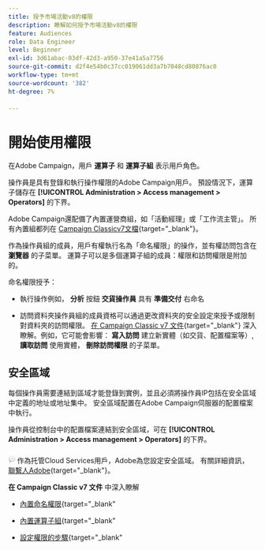 ```yaml
---
title: 授予市場活動v8的權限
description: 瞭解如何授予市場活動v8的權限
feature: Audiences
role: Data Engineer
level: Beginner
exl-id: 3d61abac-03df-42d3-a950-37e41a5a7756
source-git-commit: d2f4e54b0c37cc019061dd3a7b7048cd80876ac0
workflow-type: tm+mt
source-wordcount: '382'
ht-degree: 7%

---
```


# 開始使用權限

在Adobe Campaign，用戶 **運算子** 和 **運算子組** 表示用戶角色。

操作員是具有登錄和執行操作權限的Adobe Campaign用戶。 預設情況下，運算子儲存在 **[!UICONTROL Administration > Access management > Operators]** 的下界。

Adobe Campaign還配備了內置運營商組，如「活動經理」或「工作流主管」。 所有內置組都列在 [Campaign Classicv7文檔](https://experienceleague.adobe.com/docs/campaign-classic/using/getting-started/permissions/access-management-groups.html?lang=en#default-groups){target=&quot;_blank&quot;}。

作為操作員組的成員，用戶有權執行名為「命名權限」的操作，並有權訪問包含在 **瀏覽器** 的子菜單。 運算子可以是多個運算子組的成員：權限和訪問權限是附加的。

命名權限授予：

* 執行操作例如， **分析** 按鈕 **交貨操作員** 具有 **準備交付** 右命名

* 訪問資料夾操作員組的成員資格可以通過更改資料夾的安全設定來授予或限制對資料夾的訪問權限。 [在 Campaign Classic v7 文件](https://experienceleague.adobe.com/docs/campaign-classic/using/getting-started/permissions/access-management-folders.html?lang=en#permissions-on-a-folder){target=&quot;_blank&quot;} 深入瞭解。例如，它可能會影響： **寫入訪問** 建立新實體（如交貨、配置檔案等）, **讀取訪問** 使用實體， **刪除訪問權限** 的子菜單。

## 安全區域

每個操作員需要連結到區域才能登錄到實例，並且必須將操作員IP包括在安全區域中定義的地址或地址集中。 安全區域配置在Adobe Campaign伺服器的配置檔案中執行。

操作員從控制台中的配置檔案連結到安全區域，可在 **[!UICONTROL Administration > Access management > Operators]** 的下界。

![](../assets/do-not-localize/speech.png)  作為托管Cloud Services用戶，Adobe為您設定安全區域。 有關詳細資訊， [聯繫人Adobe](https://helpx.adobe.com/tw/enterprise/admin-guide.html/enterprise/using/support-for-experience-cloud.ug.html){target=&quot;_blank&quot;}。

**在 Campaign Classic v7 文件** 中深入瞭解

* [內置命名權限](https://experienceleague.adobe.com/docs/campaign-classic/using/getting-started/permissions/access-management-named-rights.html){target=&quot;_blank&quot;

* [內置運算子組](https://experienceleague.adobe.com/docs/campaign-classic/using/getting-started/permissions/access-management-groups.html?lang=en#default-groups){target=&quot;_blank&quot;

* [設定權限的步驟](https://experienceleague.adobe.com/docs/campaign-classic/using/getting-started/permissions/access-management.html){target=&quot;_blank&quot;

